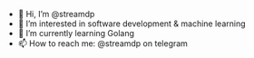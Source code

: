 - 👋 Hi, I’m @streamdp
- 👀 I’m interested in software development & machine learning
- 🌱 I’m currently learning Golang 
- 📫 How to reach me: @streamdp on telegram
<!--- 💞️ I’m looking to collaborate on an interesting project --->
<!---
streamdp/streamdp is a ✨ special ✨ repository because its `README.md` (this file) appears on your GitHub profile.
You can click the Preview link to take a look at your changes.
--->
